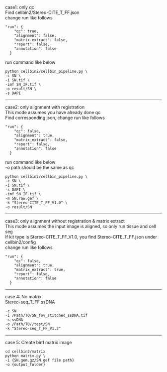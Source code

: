 case1: only qc <br>
Find cellbin2/Stereo-CITE_T_FF.json<br>
change run like follows
   
```shell
"run": {
    "qc": true,
    "alignment": false,
    "matrix_extract": false,
    "report": false,
    "annotation": false
  }
```
run command like below
```shell
python cellbin2/cellbin_pipeline.py \
-c SN \
-i SN.tif \
-imf SN_IF.tif \
-o result/SN \
-s DAPI 
```
---
case2: only alignment with registration <br>
This mode assumes you have already done qc <br>
Find corresponding json, change run like follows <br>
   
```shell
"run": {
    "qc": false,
    "alignment": true,
    "matrix_extract": false,
    "report": false,
    "annotation": false
  }
```
run command like below <br>
-o path should be the same as qc
```shell
python cellbin2/cellbin_pipeline.py \
-c SN \
-i SN.tif \
-s DAPI \
-imf SN_IF.tif \
-m SN.raw.gef \
-k "Stereo-CITE_T_FF_V1.0" \
-o result/SN 
```
---
case3: only alignment without registration & matrix extract <br>
This mode assumes the input image is aligned, so only run tissue and cell seg <br>
If kit type is Stereo-CITE_T_FF_V1.0, you find Stereo-CITE_T_FF.json under cellbin2/config <br>
change run like follows
```shell
"run": {
    "qc": false,
    "alignment": true,
    "matrix_extract": true,
    "report": false,
    "annotation": false
  }
```
---
case 4: No matrix <br>
Stereo-seq_T_FF
ssDNA
```shell
-c SN 
-i /Path/TO/SN_fov_stitched_ssDNA.tif 
-s ssDNA 
-o /Path/TO//test/SN 
-k "Stereo-seq_T_FF_V1.2"
```
---
case 5: Create bin1 matrix image
```shell
cd cellbin2/matrix
python matrix.py \
-i {SN.gem.gz/SN.gef file path}
-o {output_folder}
```
